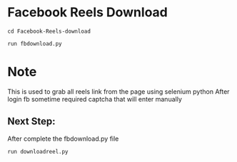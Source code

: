 # Facebook Reels Download

```git clone https://github.com/elaa0505/Facebook-Reels-download.git
cd Facebook-Reels-download
```
```run fbdownload.py```

# Note
This is used to grab all reels link from the page using selenium python
After login fb sometime required captcha that will enter manually

## Next Step:

After complete the fbdownload.py file

```run downloadreel.py ```


